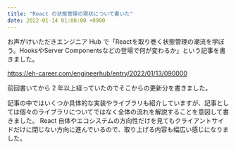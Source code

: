```yaml
---
title: "React の状態管理の現状について書いた"
date: 2022-01-14 01:00:00 +0900
---
```


お声がけいただきエンジニア Hub で「Reactを取り巻く状態管理の潮流を学ぼう。HooksやServer Componentsなどの登場で何が変わるか」という記事を書きました。

https://eh-career.com/engineerhub/entry/2022/01/13/090000

前回書いてから 2 年以上経っていたのでそこからの更新分を書きました。

記事の中ではいくつか具体的な実装やライブラリも紹介していますが、記事としては個々のライブラリについてではなく全体の流れを解説することを意図して書きました。
React 自体やエコシステムの方向性だけを見てもクライアントサイドだけに閉じない方向に進んでいるので、取り上げる内容も幅広い感じになりました。
